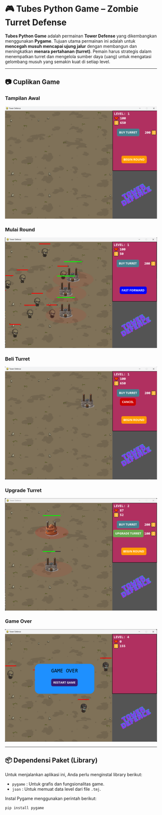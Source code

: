 # 🎮 Tubes Python Game – Zombie Turret Defense

**Tubes Python Game** adalah permainan **Tower Defense** yang dikembangkan menggunakan **Pygame**. Tujuan utama permainan ini adalah untuk **mencegah musuh mencapai ujung jalur** dengan membangun dan meningkatkan **menara pertahanan (turret)**. Pemain harus strategis dalam menempatkan turret dan mengelola sumber daya (uang) untuk mengatasi gelombang musuh yang semakin kuat di setiap level.

---

## 📷 Cuplikan Game

### Tampilan Awal
![Tampilan Awal Game](images/tampilan%20awal%20game.png)

### Mulai Round
![Begin Round](images/begin%20round.png)

### Beli Turret
![Buy Turret](images/buy%20turret.png)

### Upgrade Turret
![Upgrade Turret](images/upgrade%20turret.png)

### Game Over
![Game Over](images/game%20over.png)

---

## 📦 Dependensi Paket (Library)

Untuk menjalankan aplikasi ini, Anda perlu menginstal library berikut:

- `pygame` : Untuk grafis dan fungsionalitas game.
- `json` : Untuk memuat data level dari file `.tmj`.

Instal Pygame menggunakan perintah berikut:

```bash
pip install pygame
